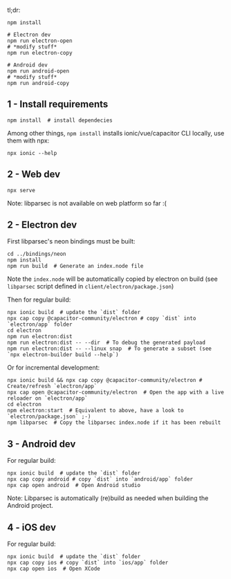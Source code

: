 tl;dr:

```shell
npm install

# Electron dev
npm run electron-open
# *modify stuff*
npm run electron-copy

# Android dev
npm run android-open
# *modify stuff*
npm run android-copy
```


## 1 - Install requirements

```shell
npm install  # install dependecies
```

Among other things, `npm install` installs ionic/vue/capacitor CLI locally, use them with npx:
```shell
npx ionic --help
```

## 2 - Web dev

```shell
npx serve
```

Note: libparsec is not available on web platform so far :(

## 2 - Electron dev

First libparsec's neon bindings must be built:
```shell
cd ../bindings/neon
npm install
npm run build  # Generate an index.node file
```
Note the `index.node` will be automatically copied by electron on build (see
`libparsec` script defined in `client/electron/package.json`)

Then for regular build:
```shell
npx ionic build  # update the `dist` folder
npx cap copy @capacitor-community/electron # copy `dist` into `electron/app` folder
cd electron
npm run electron:dist
npm run electron:dist -- --dir  # To debug the generated payload
npm run electron:dist -- --linux snap  # To generate a subset (see `npx electron-builder build --help`)
```

Or for incremental development:
```shell
npx ionic build && npx cap copy @capacitor-community/electron # Create/refresh `electron/app`
npx cap open @capacitor-community/electron  # Open the app with a live reloader on `electron/app`
cd electron
npm electron:start  # Equivalent to above, have a look to `electron/package.json` ;-)
npm libparsec  # Copy the libparsec index.node if it has been rebuilt
```

## 3 - Android dev

For regular build:
```shell
npx ionic build  # update the `dist` folder
npx cap copy android # copy `dist` into `android/app` folder
npx cap open android  # Open Android studio
```

Note: Libparsec is automatically (re)build as needed when building the Android project.

## 4 - iOS dev

For regular build:
```shell
npx ionic build  # update the `dist` folder
npx cap copy ios # copy `dist` into `ios/app` folder
npx cap open ios  # Open XCode
```
